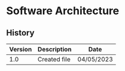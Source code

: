 # Software Architecture

## History

| Version | Description  | Date       |
| ------- | ------------ | ---------- |
| 1.0     | Created file | 04/05/2023 |
